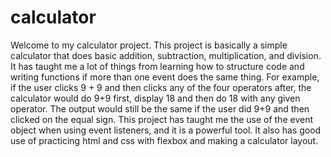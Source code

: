 # calculator

Welcome to my calculator project. This project is basically a simple calculator that does basic addition, subtraction, multiplication, and division. It has taught me a lot of things from learning how to structure code and writing functions if more than one event does the same thing. For example, if the user clicks 9 + 9 and then clicks any of the four operators after, the calculator would do 9+9 first, display 18 and then do 18 with any given operator. The output would still be the same if the user did 9+9 and then clicked on the equal sign. This project has taught me the use of the event object when using event listeners, and it is a powerful tool. It also has good use of practicing html and css with flexbox and making a calculator layout.
